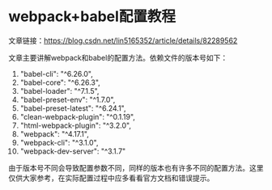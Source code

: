 # webpack+babel配置教程  

文章链接：https://blog.csdn.net/lin5165352/article/details/82289562  

文章主要讲解webpack和babel的配置方法。依赖文件的版本号如下：

1. "babel-cli": "^6.26.0",  
2. "babel-core": "^6.26.3",
3. "babel-loader": "^7.1.5",
4. "babel-preset-env": "^1.7.0",
5. "babel-preset-latest": "^6.24.1",
6. "clean-webpack-plugin": "^0.1.19",
7. "html-webpack-plugin": "^3.2.0",
8. "webpack": "^4.17.1",
9. "webpack-cli": "^3.1.0",
10. "webpack-dev-server": "^3.1.7"

由于版本号不同会导致配置参数不同，同样的版本也有许多不同的配置方法。这里仅供大家参考，在实际配置过程中应多看看官方文档和错误提示。